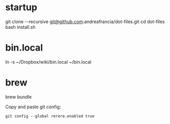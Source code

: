 # startup
git clone --recursive git@github.com:andreafrancia/dot-files.git
cd dot-files
bash install.sh

# bin.local
ln -s ~/Dropbox/wiki/bin.local ~/bin.local

# brew
brew bundle


Copy and paste git config:
```
git config --global rerere.enabled true
```